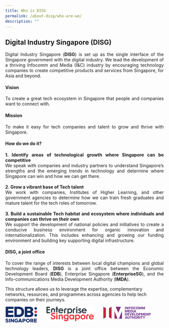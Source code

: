 ```yaml
---
title: Who is DISG
permalink: /about-disg/who-are-we/
description: ""
---
```

##  Digital Industry Singapore (DISG) 
<p align="justify">Digital Industry Singapore (<b>DISG</b>) is set up as the single interface of the Singapore government with the digital industry. We lead the development of a thriving Infocomm and Media (I&amp;C) industry by encouraging technology companies to create competitive products and services from Singapore, for Asia and beyond.</p>

#### **Vision**
<p align="justify">To create a great tech ecosystem in Singapore that people and companies want to connect with.</p>

#### **Mission**
<p align="justify">To make it easy for tech companies and talent to grow and thrive with Singapore.</p>

#### **How do we do it?**
<p align="justify"><b>1. Identify areas of technological growth where Singapore can be competitive<br></b>
We speak with companies and industry partners to understand Singapore’s strengths and the emerging trends in technology and determine where Singapore can win and how we can get there.<br><br>
<b>2. Grow a vibrant base of Tech talent<br></b>
We work with companies, Institutes of Higher Learning, and other government agencies to determine how we can train fresh graduates and mature talent for the tech roles of tomorrow. <br><br> 
<b>3.	Build a sustainable Tech habitat and ecosystem where individuals and companies can thrive on their own<br></b>
We support the development of national policies and initiatives to create a conducive business environment for organic innovation and internationalization. This includes enhancing and growing our funding environment and building key supporting digital infrastructure.</p>

#### **DISG, a joint office**
<p align="justify">To cover the range of interests between local digital champions and global technology leaders, <b>DISG</b> is a joint office between the Economic Development Board (<b>EDB</b>), Enterprise Singapore (<b>EnterpriseSG</b>), and the Info-communications Media Development Authority (<b>IMDA</b>).
 
This structure allows us to leverage the expertise, complementary networks, resources, and programmes across agencies to help tech companies on their journeys.</p>
<div class="image left">
<img align="left" style="max-width: 20%; padding-right: 30px" src="/images/edb%20logo.png">
<img align="left" style="max-width: 30%; padding-right: 30px" src="/images/esg%20logo.png">  
<img align="left" style="max-width: 30%; padding-right: 30px" src="/images/imda%20logo.png">
</div><br>